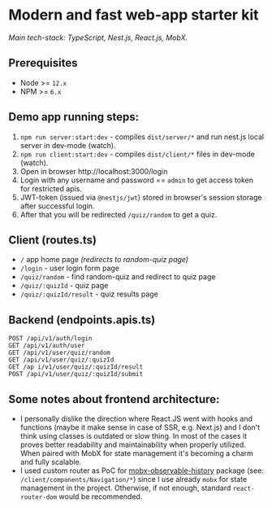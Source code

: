 # Modern and fast web-app starter kit

_Main tech-stack: TypeScript, Nest.js, React.js, MobX._

## Prerequisites

- Node >= `12.x`
- NPM >= `6.x`

## Demo app running steps:

1. `npm run server:start:dev` - compiles `dist/server/*` and run nest.js local server in dev-mode (watch).
2. `npm run client:start:dev` - compiles `dist/client/*` files in dev-mode (watch).
3. Open in browser http://localhost:3000/login
4. Login with any username and password == `admin` to get access token for restricted apis. 
5. JWT-token (issued via `@nestjs/jwt`) stored in browser's session storage after successful login.
5. After that you will be redirected `/quiz/random` to get a quiz.

## Client (routes.ts)

- `/` app home page _(redirects to random-quiz page)_
- `/login` - user login form page
- `/quiz/random` - find random-quiz and redirect to quiz page
- `/quiz/:quizId` - quiz page
- `/quiz/:quizId/result` - quiz results page

## Backend (endpoints.apis.ts)

```
POST /api/v1/auth/login
GET /api/v1/auth/user
GET /api/v1/user/quiz/random
GET /api/v1/user/quiz/:quizId
GET /ap i/v1/user/quiz/:quizId/result
POST /api/v1/user/quiz/:quizId/submit
```

## Some notes about frontend architecture:

- I personally dislike the direction where React.JS went with hooks and functions (maybe it make sense in case of SSR, e.g. Next.js) and I don't think using classes is outdated or slow thing. In most of the cases it proves better readability and maintainability when properly utilized. When paired with MobX for state management it's becoming a charm and fully scalable.
- I used custom router as PoC for [mobx-observable-history](https://www.npmjs.com/package/mobx-observable-history) package (see: `/client/components/Navigation/*`) since I use already `mobx` for state management in the project. Otherwise, if not enough, standard `react-router-dom` would be recommended.
